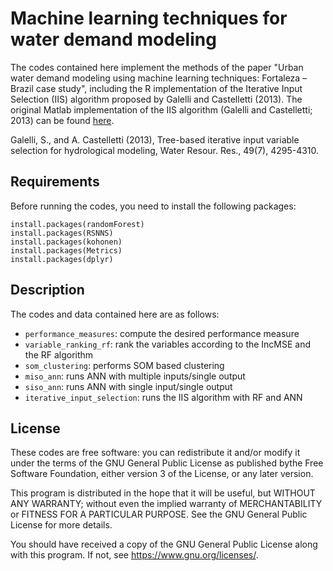 # Machine learning techniques for water demand modeling

The codes contained here implement the methods of the paper "Urban water demand modeling using machine learning techniques: Fortaleza – Brazil case study", including the R implementation of the Iterative Input Selection (IIS) algorithm proposed by Galelli and Castelletti (2013). The original Matlab implementation of the IIS algorithm (Galelli and Castelletti; 2013) can be found [here](https://github.com/stefano-galelli/MATLAB_IterativeInputSelection).

Galelli, S., and A. Castelletti (2013), Tree-based iterative input variable selection for hydrological modeling, Water Resour. Res., 49(7), 4295-4310.

## Requirements
Before running the codes, you need to install the following packages:
```
install.packages(randomForest)
install.packages(RSNNS)
install.packages(kohonen)
install.packages(Metrics)
install.packages(dplyr)
```

## Description
The codes and data contained here are as follows:
* `performance_measures`: compute the desired performance measure
* `variable_ranking_rf`: rank the variables according to the IncMSE and the RF algorithm
* `som_clustering`: performs SOM based clustering
* `miso_ann`: runs ANN with multiple inputs/single output
* `siso_ann`: runs ANN with single input/single output
* `iterative_input_selection`: runs the IIS algorithm with RF and ANN

## License
These codes are free software: you can redistribute it and/or modify it under the terms of the GNU General Public License as published bythe Free Software Foundation, either version 3 of the License, or any later version.

This program is distributed in the hope that it will be useful, but WITHOUT ANY WARRANTY; without even the implied warranty of MERCHANTABILITY or FITNESS FOR A PARTICULAR PURPOSE. See the GNU General Public License for more details.

You should have received a copy of the GNU General Public License along with this program. If not, see https://www.gnu.org/licenses/.
